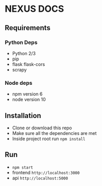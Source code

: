 # NEXUS DOCS

## Requirements
### Python Deps
- Python 2/3
- pip 
- flask flask-cors
- scrapy

### Node deps 
- npm version 6 
- node version 10

## Installation
- Clone or download this repo
- Make sure all the dependencies are met
- Inside project root run `npm install`

## Run
- `npm start`
- frontend `http://localhost:3000`
- api `http://localhost:5000`

